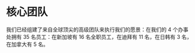 # 核心团队

我们已经组建了来自全球顶尖的高级团队来执行我们的愿景：在我们的 4 个办事处拥有 35 名员工：在新加坡有 16 名全职员工，在迪拜有 11 名，在日韩有 3 名，在加拿大有 5 名。
